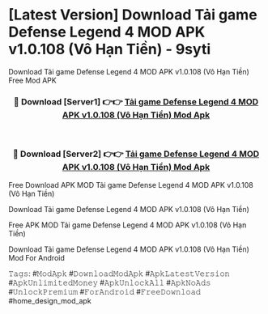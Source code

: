 # [Latest Version] Download Tải game Defense Legend 4 MOD APK v1.0.108 (Vô Hạn Tiền) - 9syti

Download Tải game Defense Legend 4 MOD APK v1.0.108 (Vô Hạn Tiền) Free Mod APK

<div align="center">
<h3>🔴 Download [Server1] 👉👉 <a href="https://apk-comot.site?title=Tải_game_Defense_Legend_4_MOD_APK_v1.0.108_(Vô_Hạn_Tiền)">Tải game Defense Legend 4 MOD APK v1.0.108 (Vô Hạn Tiền) Mod Apk</a></h3><br>

<h3>🔴 Download [Server2] 👉👉 <a href="https://apk-comot.site?title=Tải_game_Defense_Legend_4_MOD_APK_v1.0.108_(Vô_Hạn_Tiền)">Tải game Defense Legend 4 MOD APK v1.0.108 (Vô Hạn Tiền) Mod Apk</a></h3>
</div>


Free Download APK MOD Tải game Defense Legend 4 MOD APK v1.0.108 (Vô Hạn Tiền)

Download Tải game Defense Legend 4 MOD APK v1.0.108 (Vô Hạn Tiền) 

Free APK MOD Tải game Defense Legend 4 MOD APK v1.0.108 (Vô Hạn Tiền) 

Download Tải game Defense Legend 4 MOD APK v1.0.108 (Vô Hạn Tiền) Mod For Android

𝚃𝚊𝚐𝚜: #𝙼𝚘𝚍𝙰𝚙𝚔 #𝙳𝚘𝚠𝚗𝚕𝚘𝚊𝚍𝙼𝚘𝚍𝙰𝚙𝚔 #𝙰𝚙𝚔𝙻𝚊𝚝𝚎𝚜𝚝𝚅𝚎𝚛𝚜𝚒𝚘𝚗 #𝙰𝚙𝚔𝚄𝚗𝚕𝚒𝚖𝚒𝚝𝚎𝚍𝙼𝚘𝚗𝚎𝚢 #𝙰𝚙𝚔𝚄𝚗𝚕𝚘𝚌𝚔𝙰𝚕𝚕 #𝙰𝚙𝚔𝙽𝚘𝙰𝚍𝚜 #𝚄𝚗𝚕𝚘𝚌𝚔𝙿𝚛𝚎𝚖𝚒𝚞𝚖 #𝙵𝚘𝚛𝙰𝚗𝚍𝚛𝚘𝚒𝚍 #𝙵𝚛𝚎𝚎𝙳𝚘𝚠𝚗𝚕𝚘𝚊𝚍 #home_design_mod_apk